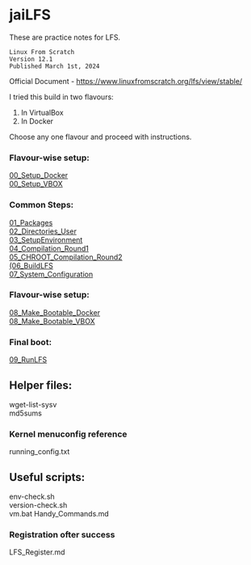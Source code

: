 # jaiLFS

These are practice notes for LFS.

```
Linux From Scratch
Version 12.1
Published March 1st, 2024
```
Official Document - https://www.linuxfromscratch.org/lfs/view/stable/  


I tried this build in two flavours:
1. In VirtualBox
2. In Docker 

Choose any one flavour and proceed with instructions.


### Flavour-wise setup:  
[00_Setup_Docker](00_Setup_Docker.md)  
[00_Setup_VBOX](00_Setup_VBOX.md)  

### Common Steps:  
[01_Packages](01_Packages.md)  
[02_Directories_User](02_Directories_User.md)  
[03_SetupEnvironment](03_SetupEnvironment.md)  
[04_Compilation_Round1](04_Compilation_Round1.md)  
[05_CHROOT_Compilation_Round2](05_CHROOT_Compilation_Round2.md)  
[(06_BuildLFS](06_BuildLFS.md)  
[07_System_Configuration](07_System_Configuration.md)  

### Flavour-wise setup:  
[08_Make_Bootable_Docker](08_Make_Bootable_Docker.md)  
[08_Make_Bootable_VBOX](08_Make_Bootable_VBOX.md)  

### Final boot:  
[09_RunLFS](09_RunLFS.md)  

## Helper files:  
wget-list-sysv  
md5sums  

### Kernel menuconfig reference
running_config.txt


## Useful scripts:  
env-check.sh  
version-check.sh  
vm.bat
Handy_Commands.md

### Registration ofter success
LFS_Register.md



